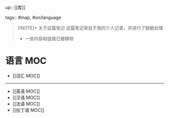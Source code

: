 up:: [[库]]

tags:: #map, #on/language 

> [!NOTE]+ 关于这篇笔记
> 这篇笔记来自于我的个人记录，并进行了脱敏处理
> - 一些内容和链接已被移除

# 语言 MOC
- [[词汇 MOC]]

---
- [[英语 MOC]]
- [[汉语 MOC]]
- [[法语 MOC]]
- [[拉丁语 MOC]]
